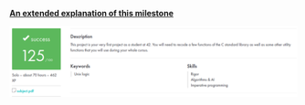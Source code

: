 [**An extended explanation of this milestone**](https://github.com/zikocult/Cursus42/tree/main/01_ring)

<p align="left">
  <a href="https://github.com/zikocult/Cursus42/tree/main/01_ring"><img src="https://github.com/zikocult/Cursus42/blob/main/utils/Used_photos/libft/LibFt.png?raw=true" /></a>
</p>
